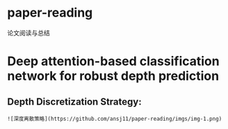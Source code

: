 # paper-reading
论文阅读与总结

# Deep attention-based classification network for robust depth prediction <br>
## Depth Discretization Strategy:
    ![深度离散策略](https://github.com/ansj11/paper-reading/imgs/img-1.png)
